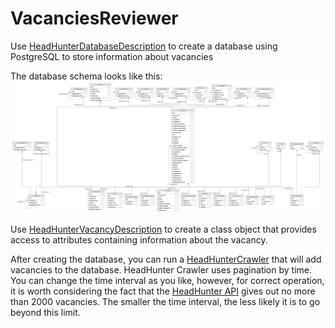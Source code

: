 # VacanciesReviewer

Use [HeadHunterDatabaseDescription](https://github.com/alfir-v10/VacanciesReviewer/blob/master/HeadHunterDatabaseDescription.py) to create a database using PostgreSQL to store information about vacancies

The database schema looks like this:
![](https://github.com/alfir-v10/VacanciesReviewer/blob/master/HeadHunterDatabase.png)

Use [HeadHunterVacancyDescription](https://github.com/alfir-v10/VacanciesReviewer/blob/master/HeadHunterVacancyDescription.py) to create a class object that provides access to attributes containing information about the vacancy.

After creating the database, you can run a [HeadHunterCrawler](https://github.com/alfir-v10/VacanciesReviewer/blob/master/HeadHunterCrawler.py) that will add vacancies to the database.
HeadHunter Crawler uses pagination by time. You can change the time interval as you like, however, for correct operation, it is worth considering the fact that the [HeadHunter API](https://github.com/hhru/api) gives out no more than 2000 vacancies. The smaller the time interval, the less likely it is to go beyond this limit.
